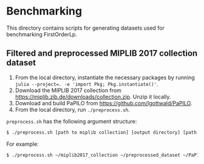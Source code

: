 # Benchmarking

This directory contains scripts for generating datasets used for benchmarking
FirstOrderLp.

## Filtered and preprocessed MIPLIB 2017 collection dataset

1. From the local directory, instantiate the necessary packages by running
   `julia --project=. -e 'import Pkg; Pkg.instantiate()'`.
2. Download the MIPLIB 2017 collection from https://miplib.zib.de/downloads/collection.zip. Unzip it locally.
3. Download and build PaPILO from https://github.com/lgottwald/PaPILO.
4. From the local directory, run `./preprocess.sh`.

`preprocess.sh` has the following argument structure:

```sh
$ ./preprocess.sh [path to miplib collection] [output directory] [path to papilo binary]
```

For example:

```sh
$ ./preprocess.sh ~/miplib2017_collection ~/preprocessed_dataset ~/PaPILO/build/bin/papilo
```